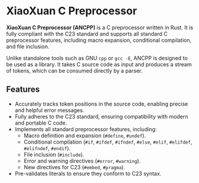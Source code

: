 # XiaoXuan C Preprocessor

**XiaoXuan C Preprocessor (ANCPP)** is a C preprocessor written in Rust. It is fully compliant with the C23 standard and supports all standard C preprocessor features, including macro expansion, conditional compilation, and file inclusion.

Unlike standalone tools such as GNU `cpp` or `gcc -E`, ANCPP is designed to be used as a library. It takes C source code as input and produces a stream of tokens, which can be consumed directly by a parser.

## Features

- Accurately tracks token positions in the source code, enabling precise and helpful error messages.
- Fully adheres to the C23 standard, ensuring compatibility with modern and portable C code.
- Implements all standard preprocessor features, including:
  - Macro definition and expansion (`#define`, `#undef`).
  - Conditional compilation (`#if`, `#ifdef`, `#ifndef`, `#else`, `#elif`, `#elifdef`, `#elifndef`, `#endif`).
  - File inclusion (`#include`).
  - Error and warning directives (`#error`, `#warning`).
  - New directives for C23 (`#embed`, `#pragma`).
- Pre-validates literals to ensure they conform to C23 syntax.
